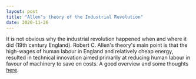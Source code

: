 ```yaml
---
layout: post
title: "Allen's theory of the Industrial Revolution"
date: 2020-11-26
---
```


It is not obvious why the industrial revolution happened when and where it did (19th century England).
Robert C. Allen's theory's main point is that the high-wages of human labour in England and relatively cheap energy, resulted in technical innovation aimed primarily at reducing human labour in favour of machinery to save on costs.
A good overview and some thoughts [here](https://pseudoerasmus.com/2016/12/01/allen).
